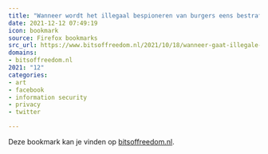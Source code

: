 ```yaml
---
title: "Wanneer wordt het illegaal bespioneren van burgers eens bestraft? – Bits of Freedom"
date: 2021-12-12 07:49:19
icon: bookmark
source: Firefox bookmarks
src_url: https://www.bitsoffreedom.nl/2021/10/18/wanneer-gaat-illegale-spionage-van-burgers-worden-bestraft/
domains:
- bitsoffreedom.nl
2021: "12"
categories:
- art
- facebook
- information security
- privacy
- twitter

---
```

Deze bookmark kan je vinden op [bitsoffreedom.nl](https://www.bitsoffreedom.nl/2021/10/18/wanneer-gaat-illegale-spionage-van-burgers-worden-bestraft/).
